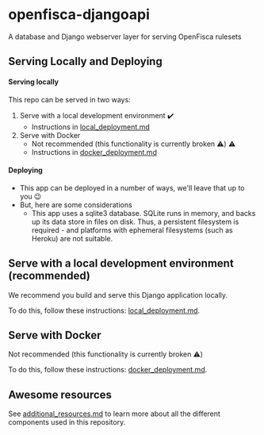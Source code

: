 # openfisca-djangoapi

A database and Django webserver layer for serving OpenFisca rulesets

## Serving Locally and Deploying

#### Serving locally
This repo can be served in two ways:
1) Serve with a local development environment :heavy_check_mark:
   - Instructions in [local_deployment.md](docs/local_deployment.md)
2) Serve with Docker
   - Not recommended (this functionality is currently broken :warning:) :warning:
   - Instructions in [docker_deployment.md](docs/docker_deployment.md) 


#### Deploying
- This app can be deployed in a number of ways, we'll leave that up to you :wink:
- But, here are some considerations
   - This app uses a sqlite3 database. SQLite runs in memory, and backs up its data store in files on disk. Thus, a persistent filesystem is required - and platforms with ephemeral filesystems (such as Heroku) are not suitable.
 

## Serve with a local development environment (recommended)
We recommend you build and serve this Django application locally.

To do this, follow these instructions: [local_deployment.md](docs/local_deployment.md).

## Serve with Docker
Not recommended (this functionality is currently broken :warning:)

To do this, follow these instructions: [docker_deployment.md](docs/docker_deployment.md).


## Awesome resources

See [additional_resources.md](docs/additional_resources.md) to learn more about all the different components used in this repository.
